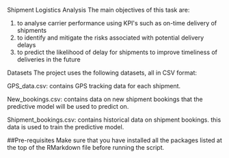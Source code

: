 Shipment Logistics Analysis
The main objectives of this task are:
1) to analyse carrier performance using KPI's such as on-time delivery of shipments
2) to identify and mitigate the risks associated with potential delivery delays
3) to predict the likelihood of delay for shipments to improve timeliness of deliveries in the future

Datasets
The project uses the following datasets, all in CSV format:

GPS_data.csv: contains GPS tracking data for each shipment.

New_bookings.csv: contains data on new shipment bookings that the predictive model will be used to predict on.

Shipment_bookings.csv: contains historical data on shipment bookings. this data is used to train the predictive model.

##Pre-requisites
Make sure that you have installed all the packages listed at the top of the RMarkdown file before running the script.

